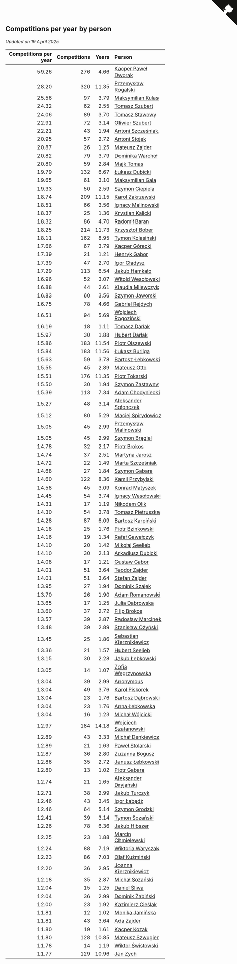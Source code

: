 ## Competitions per year by person

*Updated on 19 April 2025*

| Competitions per year | Competitions | Years | Person |
| ---: | ---: | ---: | :--- |
| 59.26 | 276 | 4.66 | [Kacper Paweł Dworak](https://www.worldcubeassociation.org/persons/2020DWOR01) |
| 28.20 | 320 | 11.35 | [Przemysław Rogalski](https://www.worldcubeassociation.org/persons/2013ROGA02) |
| 25.56 | 97 | 3.79 | [Maksymilian Kulas](https://www.worldcubeassociation.org/persons/2021KULA02) |
| 24.32 | 62 | 2.55 | [Tomasz Szubert](https://www.worldcubeassociation.org/persons/2022SZUB02) |
| 24.06 | 89 | 3.70 | [Tomasz Stawowy](https://www.worldcubeassociation.org/persons/2021STAW01) |
| 22.91 | 72 | 3.14 | [Oliwier Szubert](https://www.worldcubeassociation.org/persons/2022SZUB01) |
| 22.21 | 43 | 1.94 | [Antoni Szcześniak](https://www.worldcubeassociation.org/persons/2023SZCZ04) |
| 20.95 | 57 | 2.72 | [Antoni Stojek](https://www.worldcubeassociation.org/persons/2022STOJ03) |
| 20.87 | 26 | 1.25 | [Mateusz Zajder](https://www.worldcubeassociation.org/persons/2024ZAJD01) |
| 20.82 | 79 | 3.79 | [Dominika Warchoł](https://www.worldcubeassociation.org/persons/2021WARC01) |
| 20.80 | 59 | 2.84 | [Majk Tomas](https://www.worldcubeassociation.org/persons/2022TOMA05) |
| 19.79 | 132 | 6.67 | [Łukasz Dubicki](https://www.worldcubeassociation.org/persons/2018DUBI01) |
| 19.65 | 61 | 3.10 | [Maksymilian Gala](https://www.worldcubeassociation.org/persons/2022GALA01) |
| 19.33 | 50 | 2.59 | [Szymon Ciepiela](https://www.worldcubeassociation.org/persons/2022CIEP01) |
| 18.74 | 209 | 11.15 | [Karol Zakrzewski](https://www.worldcubeassociation.org/persons/2014ZAKR01) |
| 18.51 | 66 | 3.56 | [Ignacy Malinowski](https://www.worldcubeassociation.org/persons/2021MALI02) |
| 18.37 | 25 | 1.36 | [Krystian Kalicki](https://www.worldcubeassociation.org/persons/2023KALI10) |
| 18.32 | 86 | 4.70 | [Radomił Baran](https://www.worldcubeassociation.org/persons/2020BARA02) |
| 18.25 | 214 | 11.73 | [Krzysztof Bober](https://www.worldcubeassociation.org/persons/2013BOBE01) |
| 18.11 | 162 | 8.95 | [Tymon Kolasiński](https://www.worldcubeassociation.org/persons/2016KOLA02) |
| 17.66 | 67 | 3.79 | [Kacper Górecki](https://www.worldcubeassociation.org/persons/2021GORE01) |
| 17.39 | 21 | 1.21 | [Henryk Gabor](https://www.worldcubeassociation.org/persons/2024GABO02) |
| 17.39 | 47 | 2.70 | [Igor Gładysz](https://www.worldcubeassociation.org/persons/2022GLAD01) |
| 17.29 | 113 | 6.54 | [Jakub Hamkało](https://www.worldcubeassociation.org/persons/2018HAMK01) |
| 16.96 | 52 | 3.07 | [Witold Wesołowski](https://www.worldcubeassociation.org/persons/2022WESO01) |
| 16.88 | 44 | 2.61 | [Klaudia Milewczyk](https://www.worldcubeassociation.org/persons/2022MILE05) |
| 16.83 | 60 | 3.56 | [Szymon Jaworski](https://www.worldcubeassociation.org/persons/2021JAWO01) |
| 16.75 | 78 | 4.66 | [Gabriel Rejdych](https://www.worldcubeassociation.org/persons/2020REJD01) |
| 16.51 | 94 | 5.69 | [Wojciech Rogoziński](https://www.worldcubeassociation.org/persons/2019ROGO04) |
| 16.19 | 18 | 1.11 | [Tomasz Darłak](https://www.worldcubeassociation.org/persons/2024DARL01) |
| 15.97 | 30 | 1.88 | [Hubert Darłak](https://www.worldcubeassociation.org/persons/2023DARL03) |
| 15.86 | 183 | 11.54 | [Piotr Olszewski](https://www.worldcubeassociation.org/persons/2013OLSZ02) |
| 15.84 | 183 | 11.56 | [Łukasz Burliga](https://www.worldcubeassociation.org/persons/2013BURL01) |
| 15.63 | 59 | 3.78 | [Bartosz Łebkowski](https://www.worldcubeassociation.org/persons/2021LEBK01) |
| 15.55 | 45 | 2.89 | [Mateusz Otto](https://www.worldcubeassociation.org/persons/2022OTTO01) |
| 15.51 | 176 | 11.35 | [Piotr Tokarski](https://www.worldcubeassociation.org/persons/2013TOKA01) |
| 15.50 | 30 | 1.94 | [Szymon Zastawny](https://www.worldcubeassociation.org/persons/2023ZAST01) |
| 15.39 | 113 | 7.34 | [Adam Chodyniecki](https://www.worldcubeassociation.org/persons/2017CHOD02) |
| 15.27 | 48 | 3.14 | [Aleksander Sołonczak](https://www.worldcubeassociation.org/persons/2022SOLO01) |
| 15.12 | 80 | 5.29 | [Maciej Spirydowicz](https://www.worldcubeassociation.org/persons/2020SPIR01) |
| 15.05 | 45 | 2.99 | [Przemysław Malinowski](https://www.worldcubeassociation.org/persons/2022MALI01) |
| 15.05 | 45 | 2.99 | [Szymon Brągiel](https://www.worldcubeassociation.org/persons/2022BRAG03) |
| 14.78 | 32 | 2.17 | [Piotr Brokos](https://www.worldcubeassociation.org/persons/2023BROK01) |
| 14.74 | 37 | 2.51 | [Martyna Jarosz](https://www.worldcubeassociation.org/persons/2022JARO01) |
| 14.72 | 22 | 1.49 | [Marta Szcześniak](https://www.worldcubeassociation.org/persons/2023SZCZ07) |
| 14.68 | 27 | 1.84 | [Szymon Gabara](https://www.worldcubeassociation.org/persons/2023GABA01) |
| 14.60 | 122 | 8.36 | [Kamil Przybylski](https://www.worldcubeassociation.org/persons/2016PRZY01) |
| 14.58 | 45 | 3.09 | [Konrad Matyszek](https://www.worldcubeassociation.org/persons/2022MATY02) |
| 14.45 | 54 | 3.74 | [Ignacy Wesołowski](https://www.worldcubeassociation.org/persons/2021WESO01) |
| 14.31 | 17 | 1.19 | [Nikodem Olik](https://www.worldcubeassociation.org/persons/2024OLIK01) |
| 14.30 | 54 | 3.78 | [Tomasz Pietruszka](https://www.worldcubeassociation.org/persons/2021PIET01) |
| 14.28 | 87 | 6.09 | [Bartosz Karpiński](https://www.worldcubeassociation.org/persons/2019KARP03) |
| 14.18 | 25 | 1.76 | [Piotr Bzinkowski](https://www.worldcubeassociation.org/persons/2023BZIN01) |
| 14.16 | 19 | 1.34 | [Rafał Gawełczyk](https://www.worldcubeassociation.org/persons/2023GAWE01) |
| 14.10 | 20 | 1.42 | [Mikołaj Seelieb](https://www.worldcubeassociation.org/persons/2023SEEL04) |
| 14.10 | 30 | 2.13 | [Arkadiusz Dubicki](https://www.worldcubeassociation.org/persons/2023DUBI01) |
| 14.08 | 17 | 1.21 | [Gustaw Gabor](https://www.worldcubeassociation.org/persons/2024GABO01) |
| 14.01 | 51 | 3.64 | [Teodor Zajder](https://www.worldcubeassociation.org/persons/2021ZAJD03) |
| 14.01 | 51 | 3.64 | [Stefan Zajder](https://www.worldcubeassociation.org/persons/2021ZAJD02) |
| 13.95 | 27 | 1.94 | [Dominik Szajek](https://www.worldcubeassociation.org/persons/2023SZAJ01) |
| 13.70 | 26 | 1.90 | [Adam Romanowski](https://www.worldcubeassociation.org/persons/2023ROMA10) |
| 13.65 | 17 | 1.25 | [Julia Dąbrowska](https://www.worldcubeassociation.org/persons/2024DABR01) |
| 13.60 | 37 | 2.72 | [Filip Brokos](https://www.worldcubeassociation.org/persons/2022BROK03) |
| 13.57 | 39 | 2.87 | [Radosław Marcinek](https://www.worldcubeassociation.org/persons/2022MARC05) |
| 13.48 | 39 | 2.89 | [Stanisław Ożyński](https://www.worldcubeassociation.org/persons/2022OZYN01) |
| 13.45 | 25 | 1.86 | [Sebastian Kierznikiewicz](https://www.worldcubeassociation.org/persons/2023KIER02) |
| 13.36 | 21 | 1.57 | [Hubert Seelieb](https://www.worldcubeassociation.org/persons/2023SEEL02) |
| 13.15 | 30 | 2.28 | [Jakub Łebkowski](https://www.worldcubeassociation.org/persons/2023LEBK01) |
| 13.05 | 14 | 1.07 | [Zofia Węgrzynowska](https://www.worldcubeassociation.org/persons/2024WEGR01) |
| 13.04 | 39 | 2.99 | [Anonymous](https://www.worldcubeassociation.org/persons/2022ANON03) |
| 13.04 | 49 | 3.76 | [Karol Piskorek](https://www.worldcubeassociation.org/persons/2021PISK01) |
| 13.04 | 23 | 1.76 | [Bartosz Dąbrowski](https://www.worldcubeassociation.org/persons/2023DABR07) |
| 13.04 | 23 | 1.76 | [Anna Łebkowska](https://www.worldcubeassociation.org/persons/2023LEBK04) |
| 13.04 | 16 | 1.23 | [Michał Wójcicki](https://www.worldcubeassociation.org/persons/2024WOJC01) |
| 12.97 | 184 | 14.18 | [Wojciech Szatanowski](https://www.worldcubeassociation.org/persons/2011SZAT01) |
| 12.89 | 43 | 3.33 | [Michał Denkiewicz](https://www.worldcubeassociation.org/persons/2021DENK01) |
| 12.89 | 21 | 1.63 | [Paweł Stolarski](https://www.worldcubeassociation.org/persons/2023STOL04) |
| 12.87 | 36 | 2.80 | [Zuzanna Bogusz](https://www.worldcubeassociation.org/persons/2022BOGU01) |
| 12.86 | 35 | 2.72 | [Janusz Łebkowski](https://www.worldcubeassociation.org/persons/2022LEBK01) |
| 12.80 | 13 | 1.02 | [Piotr Gabara](https://www.worldcubeassociation.org/persons/2024GABA02) |
| 12.74 | 21 | 1.65 | [Aleksander Dryjański](https://www.worldcubeassociation.org/persons/2023DRYJ01) |
| 12.71 | 38 | 2.99 | [Jakub Turczyk](https://www.worldcubeassociation.org/persons/2022TURC02) |
| 12.46 | 43 | 3.45 | [Igor Łabędź](https://www.worldcubeassociation.org/persons/2021LABE01) |
| 12.46 | 64 | 5.14 | [Szymon Grodzki](https://www.worldcubeassociation.org/persons/2020GROD01) |
| 12.41 | 39 | 3.14 | [Tymon Sozański](https://www.worldcubeassociation.org/persons/2022SOZA01) |
| 12.26 | 78 | 6.36 | [Jakub Hibszer](https://www.worldcubeassociation.org/persons/2018HIBS01) |
| 12.25 | 23 | 1.88 | [Marcin Chmielewski](https://www.worldcubeassociation.org/persons/2023CHMI01) |
| 12.24 | 88 | 7.19 | [Wiktoria Waryszak](https://www.worldcubeassociation.org/persons/2018WARY01) |
| 12.23 | 86 | 7.03 | [Olaf Kuźmiński](https://www.worldcubeassociation.org/persons/2018KUZM02) |
| 12.20 | 36 | 2.95 | [Joanna Kierznikiewicz](https://www.worldcubeassociation.org/persons/2022KIER01) |
| 12.18 | 35 | 2.87 | [Michał Sozański](https://www.worldcubeassociation.org/persons/2022SOZA02) |
| 12.04 | 15 | 1.25 | [Daniel Śliwa](https://www.worldcubeassociation.org/persons/2024SLIW01) |
| 12.04 | 36 | 2.99 | [Dominik Żabiński](https://www.worldcubeassociation.org/persons/2022ZABI01) |
| 12.00 | 23 | 1.92 | [Kazimierz Cieślak](https://www.worldcubeassociation.org/persons/2023CIES01) |
| 11.81 | 12 | 1.02 | [Monika Jamińska](https://www.worldcubeassociation.org/persons/2024JAMI01) |
| 11.81 | 43 | 3.64 | [Ada Zajder](https://www.worldcubeassociation.org/persons/2021ZAJD01) |
| 11.80 | 19 | 1.61 | [Kacper Kozak](https://www.worldcubeassociation.org/persons/2023KOZA05) |
| 11.80 | 128 | 10.85 | [Mateusz Szwugier](https://www.worldcubeassociation.org/persons/2014SZWU01) |
| 11.78 | 14 | 1.19 | [Wiktor Świstowski](https://www.worldcubeassociation.org/persons/2024SWIS01) |
| 11.77 | 129 | 10.96 | [Jan Zych](https://www.worldcubeassociation.org/persons/2014ZYCH01) |


<a href="https://github.com/maxidragon/wca_statistics_pl" class="github-corner" aria-label="View source on Github"><svg width="80" height="80" viewBox="0 0 250 250" style="fill:#151513; color:#fff; position: absolute; top: 0; border: 0; right: 0;" aria-hidden="true"><path d="M0,0 L115,115 L130,115 L142,142 L250,250 L250,0 Z"></path><path d="M128.3,109.0 C113.8,99.7 119.0,89.6 119.0,89.6 C122.0,82.7 120.5,78.6 120.5,78.6 C119.2,72.0 123.4,76.3 123.4,76.3 C127.3,80.9 125.5,87.3 125.5,87.3 C122.9,97.6 130.6,101.9 134.4,103.2" fill="currentColor" style="transform-origin: 130px 106px;" class="octo-arm"></path><path d="M115.0,115.0 C114.9,115.1 118.7,116.5 119.8,115.4 L133.7,101.6 C136.9,99.2 139.9,98.4 142.2,98.6 C133.8,88.0 127.5,74.4 143.8,58.0 C148.5,53.4 154.0,51.2 159.7,51.0 C160.3,49.4 163.2,43.6 171.4,40.1 C171.4,40.1 176.1,42.5 178.8,56.2 C183.1,58.6 187.2,61.8 190.9,65.4 C194.5,69.0 197.7,73.2 200.1,77.6 C213.8,80.2 216.3,84.9 216.3,84.9 C212.7,93.1 206.9,96.0 205.4,96.6 C205.1,102.4 203.0,107.8 198.3,112.5 C181.9,128.9 168.3,122.5 157.7,114.1 C157.9,116.9 156.7,120.9 152.7,124.9 L141.0,136.5 C139.8,137.7 141.6,141.9 141.8,141.8 Z" fill="currentColor" class="octo-body"></path></svg></a><style>.github-corner:hover .octo-arm{animation:octocat-wave 560ms ease-in-out}@keyframes octocat-wave{0%,100%{transform:rotate(0)}20%,60%{transform:rotate(-25deg)}40%,80%{transform:rotate(10deg)}}@media (max-width:500px){.github-corner:hover .octo-arm{animation:none}.github-corner .octo-arm{animation:octocat-wave 560ms ease-in-out}}</style>
